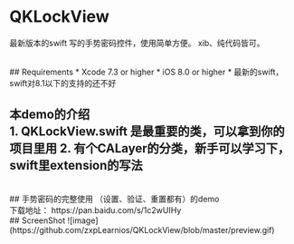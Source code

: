 
# QKLockView 
 最新版本的swift 写的手势密码控件，使用简单方便。 xib、纯代码皆可。 

<br>
## Requirements
* Xcode 7.3 or higher
* iOS 8.0 or higher 
* 最新的swift，swift对8.1以下的支持的还不好


## 本demo的介绍 <br> 1. QKLockView.swift 是最重要的类，可以拿到你的项目里用   2. 有个CALayer的分类，新手可以学习下，swift里extension的写法 


<br>
##  手势密码的完整使用
（设置、验证、重置都有）的demo  <br>下载地址： https://pan.baidu.com/s/1c2wUIHy


<br>
## ScreenShot
![image](https://github.com/zxpLearnios/QKLockView/blob/master/preview.gif)
